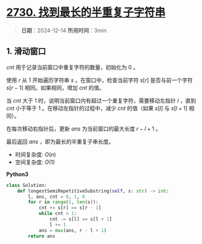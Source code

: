 # [2730. 找到最长的半重复子字符串](https://leetcode.cn/problems/find-the-longest-semi-repetitive-substring/description/)

> **日期**：2024-12-14
> **所用时间**：3min

## 1. 滑动窗口

$cnt$ 用于记录当前窗口中重复字符的数量，初始化为 $0$ 。

使用 $r$ 从 $1$ 开始遍历字符串 $s$ 。在窗口中，检查当前字符 $s[r]$ 是否与前一个字符 $s[r - 1]$ 相同。如果相同，增加 $cnt$ 的值。

当 $cnt$ 大于 $1$ 时，说明当前窗口内有超过一个重复字符，需要移动左指针 $l$ ，直到 $cnt$ 小于等于 $1$ 。在移动左指针的过程中，减少 $cnt$ 的值（如果 $s[l]$ 与 $s[l + 1]$ 相同）。

在每次移动右指针后，更新 $ans$ 为当前窗口的最大长度 $r - l + 1$ 。

最后返回 $ans$ ，即为最长的半重复子串长度。

- 时间复杂度: $O(n)$
- 空间复杂度: $O(1)$

**Python3**

```python
class Solution:
    def longestSemiRepetitiveSubstring(self, s: str) -> int:
        l, ans, cnt = 0, 1, 0
        for r in range(1, len(s)):
            cnt += s[r] == s[r - 1]
            while cnt > 1:
                cnt -= s[l] == s[l + 1]
                l += 1
            ans = max(ans, r - l + 1)
        return ans
```